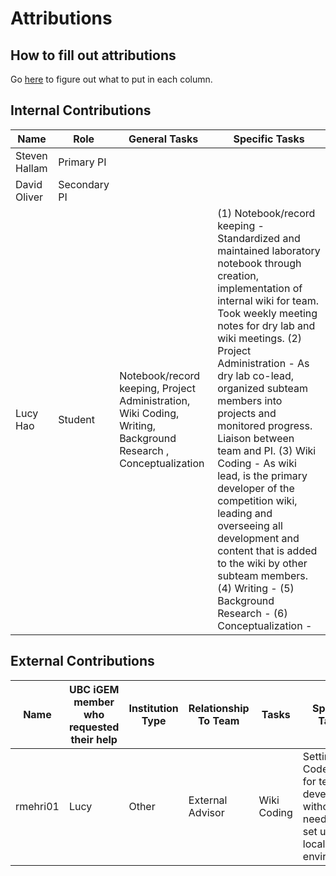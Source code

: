 # Attributions

## How to fill out attributions

Go [here](https://competition.igem.org/deliverables/project-attribution) to figure out what to put in each column.

## Internal Contributions

| Name          | Role         | General Tasks                                                                                                  | Specific Tasks                                                                                                                                                                                                                                                                                                                                                                                                                                                                                                                                           |
| ------------- | ------------ | -------------------------------------------------------------------------------------------------------------- | -------------------------------------------------------------------------------------------------------------------------------------------------------------------------------------------------------------------------------------------------------------------------------------------------------------------------------------------------------------------------------------------------------------------------------------------------------------------------------------------------------------------------------------------------------- |
| Steven Hallam | Primary PI   |                                                                                                                |                                                                                                                                                                                                                                                                                                                                                                                                                                                                                                                                                          |
| David Oliver  | Secondary PI |                                                                                                                |                                                                                                                                                                                                                                                                                                                                                                                                                                                                                                                                                          |
| Lucy Hao      | Student      | Notebook/record keeping, Project Administration, Wiki Coding, Writing, Background Research , Conceptualization | (1) Notebook/record keeping - Standardized and maintained laboratory notebook through creation, implementation of internal wiki for team. Took weekly meeting notes for dry lab and wiki meetings. (2) Project Administration - As dry lab co-lead, organized subteam members into projects and monitored progress. Liaison between team and PI. (3) Wiki Coding - As wiki lead, is the primary developer of the competition wiki, leading and overseeing all development and content that is added to the wiki by other subteam members. (4) Writing - (5) Background Research - (6) Conceptualization - |

## External Contributions

| Name     | UBC iGEM member who requested their help | Institution Type | Relationship To Team | Tasks       | Specific Tasks                                                                          |
| -------- | ---------------------------------------- | ---------------- | -------------------- | ----------- | --------------------------------------------------------------------------------------- |
| rmehri01 | Lucy                                     | Other            | External Advisor     | Wiki Coding | Setting up Codespaces for team to develop without needing to set up a local environment |

